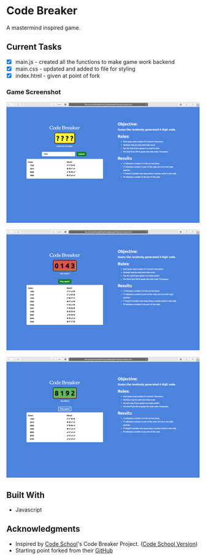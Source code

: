 # Code Breaker

A mastermind inspired game.

## Current Tasks
- [x] main.js - created all the functions to make game work backend
- [x] main.css - updated and added to file for styling
- [x] index.html - given at point of fork

### Game Screenshot
![General Screenshot](screenshot/gamesession.png)

![Win Screenshot](screenshot/lose.png)

![Lose Screenshot](screenshot/win.png)


## Built With

* Javascript


## Acknowledgments

* Inspired by [Code School](https://www.codeschool.com/)'s Code Breaker Project. ([Code School Version](https://codeschool-projects.github.io/CodeBreakerProject/))
* Starting point forked from their [GitHub](https://github.com/codeschool-projects/CodeBreakerProject)
